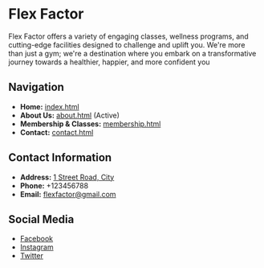 # Flex Factor

Flex Factor offers a variety of engaging classes, wellness programs, and cutting-edge facilities designed to challenge and uplift you. We're more than just a gym; we're a destination where you embark on a transformative journey towards a healthier, happier, and more confident you

## Navigation
- **Home:** [index.html](index.html)
- **About Us:** [about.html](about.html) (Active)
- **Membership & Classes:** [membership.html](membership.html)
- **Contact:** [contact.html](contact.html)



## Contact Information
- **Address:** [1 Street Road, City](https://maps.app.goo.gl/ghgm4QjtgenkNPQD9)
- **Phone:** +123456788
- **Email:** [flexfactor@gmail.com](mailto:flexfactor@gmail.com)

## Social Media
- [Facebook](https://www.facebook.com)
- [Instagram](https://www.instagram.com)
- [Twitter](https://www.x.com)
